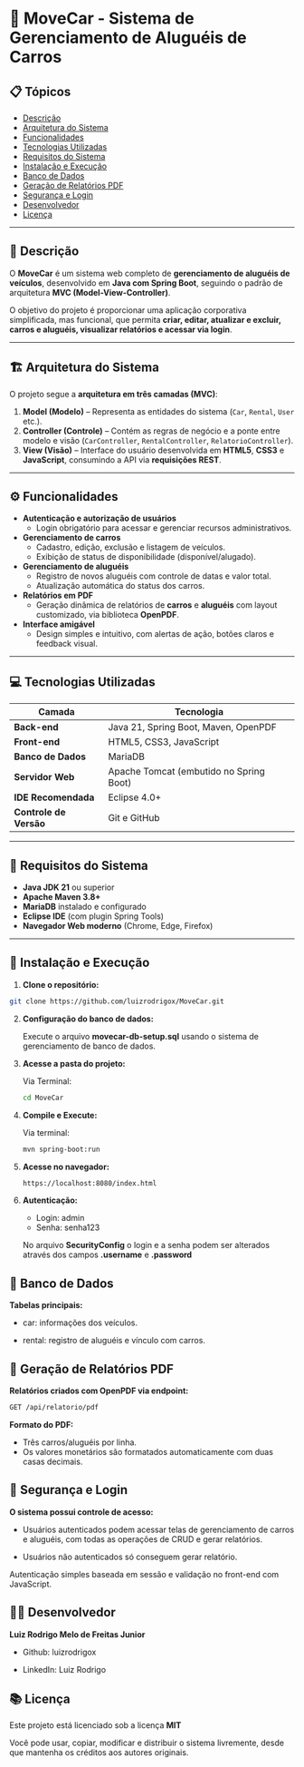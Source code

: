# 🚗 MoveCar - Sistema de Gerenciamento de Aluguéis de Carros

## 📋 Tópicos

- [Descrição](#-descrição)
- [Arquitetura do Sistema](#-arquitetura-do-sistema)
- [Funcionalidades](#-funcionalidades)
- [Tecnologias Utilizadas](#-tecnologias-utilizadas)
- [Requisitos do Sistema](#-requisitos-do-sistema)
- [Instalação e Execução](#-instalação-e-execução)
- [Banco de Dados](#-banco-de-dados)
- [Geração de Relatórios PDF](#-geração-de-relatórios-pdf)
- [Segurança e Login](#-segurança-e-login)
- [Desenvolvedor](#-desenvolvedor)
- [Licença](#-licença)

---

## 🧩 Descrição

O **MoveCar** é um sistema web completo de **gerenciamento de aluguéis de veículos**, desenvolvido em **Java com Spring Boot**, seguindo o padrão de arquitetura **MVC (Model-View-Controller)**.  

O objetivo do projeto é proporcionar uma aplicação corporativa simplificada, mas funcional, que permita **criar, editar, atualizar e excluir, carros e aluguéis, visualizar relatórios e acessar via login**.

---

## 🏗️ Arquitetura do Sistema

O projeto segue a **arquitetura em três camadas (MVC)**:

1. **Model (Modelo)** – Representa as entidades do sistema (`Car`, `Rental`, `User` etc.).
2. **Controller (Controle)** – Contém as regras de negócio e a ponte entre modelo e visão (`CarController`, `RentalController`, `RelatorioController`).
3. **View (Visão)** – Interface do usuário desenvolvida em **HTML5**, **CSS3** e **JavaScript**, consumindo a API via **requisições REST**.

---

## ⚙️ Funcionalidades

- **Autenticação e autorização de usuários**
  - Login obrigatório para acessar e gerenciar recursos administrativos.
- **Gerenciamento de carros**
  - Cadastro, edição, exclusão e listagem de veículos.
  - Exibição de status de disponibilidade (disponível/alugado).
- **Gerenciamento de aluguéis**
  - Registro de novos aluguéis com controle de datas e valor total.
  - Atualização automática do status dos carros.
- **Relatórios em PDF**
  - Geração dinâmica de relatórios de **carros** e **aluguéis** com layout customizado, via biblioteca **OpenPDF**.
- **Interface amigável**
  - Design simples e intuitivo, com alertas de ação, botões claros e feedback visual.

---

## 💻 Tecnologias Utilizadas

| Camada | Tecnologia |
|--------|-------------|
| **Back-end** | Java 21, Spring Boot, Maven, OpenPDF |
| **Front-end** | HTML5, CSS3, JavaScript |
| **Banco de Dados** | MariaDB |
| **Servidor Web** | Apache Tomcat (embutido no Spring Boot) |
| **IDE Recomendada** | Eclipse 4.0+ |
| **Controle de Versão** | Git e GitHub |

---

## 🧰 Requisitos do Sistema

- **Java JDK 21** ou superior  
- **Apache Maven 3.8+**  
- **MariaDB** instalado e configurado  
- **Eclipse IDE** (com plugin Spring Tools)  
- **Navegador Web moderno** (Chrome, Edge, Firefox)

---

## 🚀 Instalação e Execução

1. **Clone o repositório:**
   
  ```bash
  git clone https://github.com/luizrodrigox/MoveCar.git
  ```

2. **Configuração do banco de dados:**
   
   Execute o arquivo **movecar-db-setup.sql** usando o sistema de gerenciamento de banco de dados.

3. **Acesse a pasta do projeto:**

   Via Terminal:

   ```bash
   cd MoveCar
   ```

4. **Compile e Execute:**

   Via terminal:

   ```bash
   mvn spring-boot:run
   ```

5. **Acesse no navegador:**

   ```bash
   https://localhost:8080/index.html
   ```

6. **Autenticação:**

   - Login: admin
   - Senha: senha123

   No arquivo **SecurityConfig** o login e a senha podem ser alterados através dos campos **.username** e **.password**

## 💾 Banco de Dados

  **Tabelas principais:**

  - car: informações dos veículos.

  - rental: registro de aluguéis e vínculo com carros.

## 📄 Geração de Relatórios PDF

  **Relatórios criados com OpenPDF via endpoint:**

  ```bash
  GET /api/relatorio/pdf
  ```

  **Formato do PDF:**

  - Três carros/aluguéis por linha.
  - Os valores monetários são formatados automaticamente com duas casas decimais.

## 🔐 Segurança e Login

  **O sistema possui controle de acesso:**
    
  - Usuários autenticados podem acessar telas de gerenciamento de carros e aluguéis, com todas as operações de CRUD e gerar relatórios.
  
  - Usuários não autenticados só conseguem gerar relatório.

  Autenticação simples baseada em sessão e validação no front-end com JavaScript.

## 👨‍💻 Desenvolvedor

  **Luiz Rodrigo Melo de Freitas Junior**
  
  - Github: luizrodrigox
    
  - LinkedIn: Luiz Rodrigo

## 📚 Licença

  Este projeto está licenciado sob a licença **MIT**

  Você pode usar, copiar, modificar e distribuir o sistema livremente, desde que mantenha os créditos aos autores originais.
